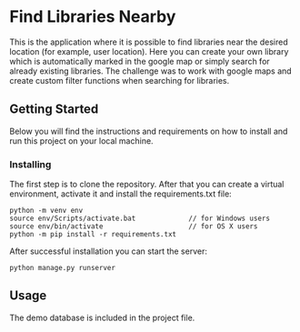 # Find Libraries Nearby

This is the application where it is possible to find libraries near the desired location (for example, user location).
Here you can create your own library which is automatically marked in the google map or simply search for already
existing libraries. The challenge was to work with google maps and create custom filter functions when searching for
libraries.

## Getting Started

Below you will find the instructions and requirements on how to install and run this project on your local machine.

### Installing

The first step is to clone the repository.
After that you can create a virtual environment, activate it and install the requirements.txt file:

```
python -m venv env
source env/Scripts/activate.bat             // for Windows users
source env/bin/activate                     // for OS X users
python -m pip install -r requirements.txt
```

After successful installation you can start the server:
```
python manage.py runserver
```

## Usage

The demo database is included in the project file.